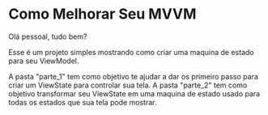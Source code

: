 # Como Melhorar Seu MVVM

Olá pessoal, tudo bem?

Esse é um projeto simples mostrando como criar uma maquina de estado para seu ViewModel.

A pasta "parte_1" tem como objetivo te ajudar a dar os primeiro passo para criar um ViewState para controlar sua tela.
A pasta "parte_2" tem como objetivo transformar seu ViewState em uma maquina de estado usado para todas os estados que sua tela pode mostrar.
